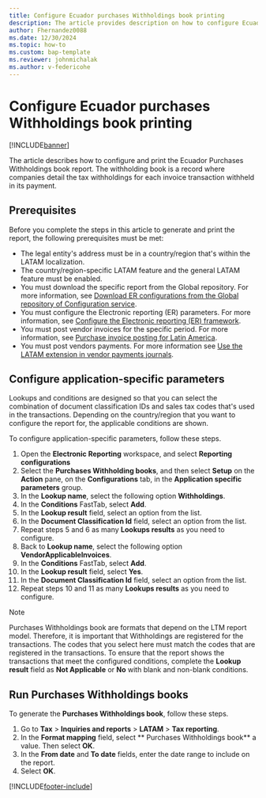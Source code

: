 ```yaml
---
title: Configure Ecuador purchases Withholdings book printing
description: The article provides description on how to configure Ecuador Purchases Withholding report for printing.
author: Fhernandez0088
ms.date: 12/30/2024
ms.topic: how-to
ms.custom: bap-template
ms.reviewer: johnmichalak
ms.author: v-federicohe
---
```


# Configure Ecuador purchases Withholdings book printing

[!INCLUDE[banner](../../includes/banner.md)]

The article describes how to configure and print the Ecuador Purchases Withholdings book report. The withholding book is a record where companies detail the tax withholdings for each invoice transaction withheld in its payment.

## Prerequisites

Before you complete the steps in this article to generate and print the report, the following prerequisites must be met: 

- The legal entity's address must be in a country/region that's within the LATAM localization. 
- The country/region-specific LATAM feature and the general LATAM feature must be enabled.
- You must download the specific report from the Global repository. For more information, see [Download ER configurations from the Global repository of Configuration service](../../../fin-ops-core/dev-itpro/analytics/er-download-configurations-global-repo.md). 
- You must configure the Electronic reporting (ER) parameters. For more information, see [Configure the Electronic reporting (ER) framework](../../../fin-ops-core/dev-itpro/analytics/electronic-reporting-er-configure-parameters.md). 
- You must post vendor invoices for the specific period. For more information, see [Purchase invoice posting for Latin America](/dynamics365/finance/localizations/iberoamerica/ltm-core-purchase-invoice-posting).
- You must post vendors payments. For more information see [Use the LATAM extension in vendor payments journals](/dynamics365/finance/localizations/iberoamerica/ltm-latam-in-vendor-payment).


## Configure application-specific parameters

Lookups and conditions are designed so that you can select the combination of document classification IDs and sales tax codes that's used in the transactions. Depending on the country/region that you want to configure the report for, the applicable conditions are shown.

To configure application-specific parameters, follow these steps.

1. Open the **Electronic Reporting** workspace, and select **Reporting configurations**
1. Select the **Purchases Withholding books**, and then select **Setup** on the **Action** pane, on the **Configurations** tab, in the **Application specific parameters** group.
1. In the **Lookup name**, select the following option **Withholdings**.
1. In the **Conditions** FastTab, select **Add**.
1. In the **Lookup result** field, select an option from the list.
1. In the **Document Classification Id** field, select an option from the list. 
1. Repeat steps 5 and 6 as many **Lookups results** as you need to configure. 
1. Back to **Lookup name**, select the following option **VendorApplicableInvoices**.
1. In the **Conditions** FastTab, select **Add**.
1. In the **Lookup result** field, select **Yes**.
1. In the **Document Classification Id** field, select an option from the list.
1. Repeat steps 10 and 11 as many **Lookups results** as you need to configure.

> [!NOTE]
> Purchases Withholdings book are formats that depend on the LTM report model. Therefore, it is important that Withholdings are registered for the transactions. The codes that you select here must match the codes that are registered in the transactions.
To ensure that the report shows the transactions that meet the configured conditions, complete the **Lookup result** field as **Not Applicable** or **No** with blank and non-blank conditions.


## Run Purchases Withholdings books

To generate the **Purchases Withholdings book**, follow these steps.

1. Go to **Tax** > **Inquiries and reports** > **LATAM** > **Tax reporting**.
1. In the **Format mapping** field, select ** Purchases Withholdings book** a value. Then select **OK**.
1. In the **From date** and **To date** fields, enter the date range to include on the report.
1. Select **OK**.

[!INCLUDE[footer-include](../../../includes/footer-banner.md)]
